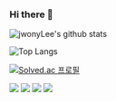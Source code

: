 ### Hi there 👋

![jwonyLee's github stats](https://github-readme-stats.vercel.app/api?username=jwonyLee&show_icons=true&theme=graywhite)

![Top Langs](https://github-readme-stats.vercel.app/api/top-langs/?username=jwonyLee)

[![Solved.ac 프로필](http://mazassumnida.wtf/api/v2/generate_badge?boj=jwonylee&cache=c)](https://solved.ac/jwonylee)

<a href="https://github.com/jwonyLee/resume" target="_blank" rel="noopener"><img src="https://img.shields.io/badge/resume-000000?logo=Github&logoColor=white"/></a> <a href="https://www.linkedin.com/in/jwonylee/" target="_blank" rel="noopener"><img src="https://img.shields.io/badge/LinkedIn-0077B5?logo=LinkedIn&logoColor=white" /></a> <a href="https://twitter.com/_rieul_" target="_blank" rel="noopener"><img src="https://img.shields.io/badge/Twitter-1DA1F2?logo=Twitter&logoColor=white" /></a> <a href="mailto:jiwon.swdev@gmail.com" rel="noopener"><img src="https://img.shields.io/badge/Email-D14836?logo=Gmail&logoColor=white" /></a>
